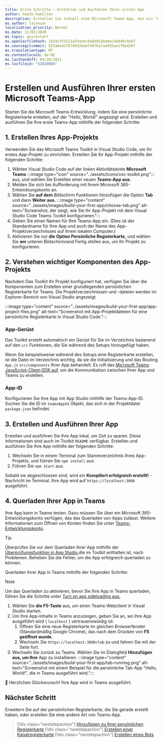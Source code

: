 ```yaml
---
title: Erste Schritte – Erstellen und Ausführen Ihrer ersten App
author: heath-hamilton
description: Erstellen Sie schnell eine Microsoft Teams-App, die ein "Hello, World!" anzeigt. mit dem Microsoft Teams Toolkit.
ms.author: lajanuar
localization_priority: Normal
ms.date: 11/03/2020
ms.topic: quickstart
ms.openlocfilehash: 1b34c3f3121e834abc8a8a92a8a0ac9a049c9e07
ms.sourcegitcommit: 825abed2f8784d2bab7407ba7a4455ae17bbd28f
ms.translationtype: MT
ms.contentlocale: de-DE
ms.lasthandoff: 04/26/2021
ms.locfileid: "52020884"
---
```

# <a name="build-and-run-your-first-microsoft-teams-app"></a>Erstellen und Ausführen Ihrer ersten Microsoft Teams-App

Starten Sie die Microsoft Teams-Entwicklung, indem Sie eine persönliche Registerkarte erstellen, auf der "Hello, World!" angezeigt wird.
Erstellen und ausführen Sie Ihre erste Teams-App mithilfe der folgenden Schritte:

## <a name="1-create-your-app-project"></a>1. Erstellen Ihres App-Projekts

Verwenden Sie das Microsoft Teams Toolkit in Visual Studio Code, um Ihr erstes App-Projekt zu einrichten. Erstellen Sie Ihr App-Projekt mithilfe der folgenden Schritte:

1. Wählen Visual Studio Code auf der linken Aktivitätsleiste **Microsoft Teams** :::image type="icon" source="../assets/icons/vsc-toolkit.png"::: aus, und wählen Sie Erstellen einer neuen **Teams-App aus.**
1. Melden Sie sich bei Aufforderung mit Ihrem Microsoft 365-Entwicklungskonto an.
1. Wählen Sie **auf dem** Bildschirm Funktionen hinzufügen die Option **Tab** und dann **Weiter aus.**
:::image type="content" source="../assets/images/build-your-first-app/choose-tab.png" alt-text="Screenshot, der zeigt, wie Sie Ihr App-Projekt mit dem Visual Studio Code Teams Toolkit konfigurieren.":::
1. Geben Sie einen Namen für Ihre Teams-App ein. (Dies ist der Standardname für Ihre App und auch der Name des App-Projektverzeichnisses auf Ihrem lokalen Computer.)
1. Aktivieren Sie nur **die Option Persönliche Registerkarte,** und wählen Sie **am** unteren Bildschirmrand Fertig stellen aus, um Ihr Projekt zu konfigurieren.

## <a name="2-understand-important-app-project-components"></a>2. Verstehen wichtiger Komponenten des App-Projekts

Nachdem Das Toolkit Ihr Projekt konfiguriert hat, verfügen Sie über die Komponenten zum Erstellen einer grundlegenden persönlichen Registerkarte für Teams. Die Projektverzeichnissen und -dateien werden im Explorer-Bereich von Visual Studio angezeigt.

:::image type="content" source="../assets/images/build-your-first-app/app-project-files.png" alt-text="Screenshot mit App-Projektdateien für eine persönliche Registerkarte in Visual Studio Code.":::

### <a name="app-scaffolding"></a>App-Gerüst

Das Toolkit erstellt automatisch ein Gerüst für Sie im Verzeichnis basierend auf den `src` Funktionen, die Sie während des Setups hinzugefügt haben.

Wenn Sie beispielsweise während des Setups eine Registerkarte erstellen, ist die Datei im Verzeichnis wichtig, da sie die Initialisierung und das Routing `App.js` `src/components` Ihrer App behandelt. Es ruft das [Microsoft Teams JavaScript-Client-SDK auf,](../tabs/how-to/using-teams-client-sdk.md) um die Kommunikation zwischen Ihrer App und Teams zu erstellen.

### <a name="app-id"></a>App-ID

Konfigurieren Sie Ihre App mit App Studio mithilfe der Teams-App-ID. Suchen Sie die ID im `teamsAppId` Objekt, das sich in der Projektdatei `package.json` befindet.

## <a name="3-build-and-run-your-app"></a>3. Erstellen und Ausführen Ihrer App

Erstellen und ausführen Sie Ihre App lokal, um Zeit zu sparen. Diese Informationen sind auch im Toolkit `README` verfügbar. Erstellen und ausführen Sie Ihre App mithilfe der folgenden Schritte:

1. Wechseln Sie in einem Terminal zum Stammverzeichnis Ihres App-Projekts, und führen Sie `npm install` aus.
1. Führen Sie `npm start` aus.

Sobald sie abgeschlossen sind, wird ein **Kompiliert erfolgreich erstellt!** -Nachricht im Terminal. Ihre App wird auf `https://localhost:3000` ausgeführt.

## <a name="4-sideload-your-app-in-teams"></a>4. Querladen Ihrer App in Teams

Ihre App kann in Teams testen. Dazu müssen Sie über ein Microsoft 365-Entwicklungskonto verfügen, das das Querladen von Apps zulässt. Weitere Informationen zum Öffnen von Konten finden Sie unter [Teams-Entwicklungskonto](../build-your-first-app/build-first-app-overview.md#set-up-your-development-account). 

> [!TIP]
> Überprüfen Sie vor dem Querladen Ihrer App mithilfe der [Überprüfungsfunktion in App Studio,](../concepts/deploy-and-publish/appsource/prepare/submission-checklist.md#teams-app-validation-tool)die im Toolkit enthalten ist, nach Problemen. Beheben Sie die Fehler, um die App erfolgreich querladen zu können.

Querladen Ihrer App in Teams mithilfe der folgenden Schritte:

> [!NOTE]
> Um das Querladen zu aktivieren, bevor Sie Ihre App in Teams querladen, führen Sie die Schritte unter [Turn on app sideloading aus.](../concepts/build-and-test/prepare-your-o365-tenant.md#enable-custom-teams-apps-and-turn-on-custom-app-uploading)

1. Wählen Sie **die F5-Taste** aus, um einen Teams-Webclient in Visual Studio starten.
1. Um Ihre App-Inhalte in Teams anzuzeigen, geben Sie an, wo Ihre App ausgeführt wird ( `localhost` ) vertrauenswürdig ist:
   1. Öffnen Sie eine neue Registerkarte im gleichen Browserfenster (Standardmäßig Google Chrome), das nach dem Drücken von **F5 geöffnet wurde.**
   1. Wechseln Sie `https://localhost:3000/tab` zu und fahren Sie mit der Seite fort.
1. Wechseln Sie zurück zu Teams. Wählen Sie im Dialogfeld **Hinzufügen aus, um Ihre** App zu installieren.
:::image type="content" source="../assets/images/build-your-first-app/tab-running.png" alt-text="Screenshot mit einem Beispiel für die persönliche Tab-App &quot;Hello, World!&quot;, die in Teams ausgeführt wird.":::

🎉 Herzlichen Glückwunsch! Ihre App wird in Teams ausgeführt.

## <a name="next-step"></a>Nächster Schritt

Erweitern Sie auf der persönlichen Registerkarte, die Sie gerade erstellt haben, oder erstellen Sie eine andere Art von Teams-App.

> [!div class="nextstepaction"]
> [Hinzufügen zu Ihrer persönlichen Registerkarte](../build-your-first-app/build-personal-tab.md)
> [!div class="nextstepaction"]
> [Erstellen einer Kanalregisterkarte](../build-your-first-app/build-channel-tab.md)
> [!div class="nextstepaction"]
> [Erstellen eines Bots](../build-your-first-app/build-bot.md)
